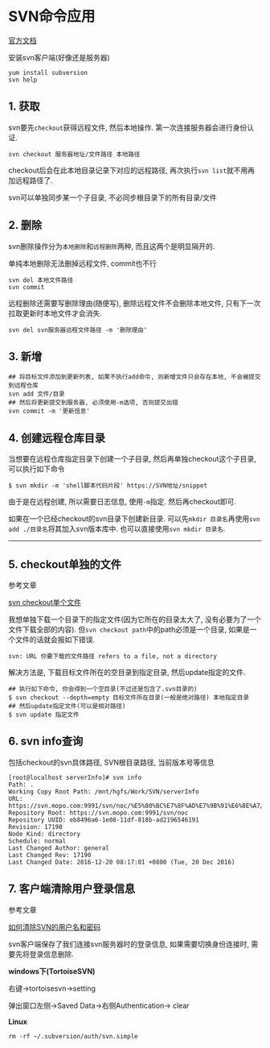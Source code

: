 # SVN命令应用

[官方文档](http://svnbook.red-bean.com/)

安装svn客户端(好像还是服务器)

```
yum install subversion
svn help
```

## 1. 获取

svn要先`checkout`获得远程文件, 然后本地操作. 第一次连接服务器会进行身份认证.

```
svn checkout 服务器地址/文件路径 本地路径
```

checkout后会在此本地目录记录下对应的远程路径, 再次执行`svn list`就不用再加远程路径了.

svn可以单独同步某一个子目录, 不必同步根目录下的所有目录/文件

## 2. 删除

svn删除操作分为`本地删除`和`远程删除`两种, 而且这两个是明显隔开的.

单纯本地删除无法删掉远程文件, commit也不行

```
svn del 本地文件路径
svn commit
```

远程删除还需要写删除理由(随便写), 删除远程文件不会删除本地文件, 只有下一次拉取更新时本地文件才会消失.

```
svn del svn服务器远程文件路径 -m '删除理由'
```

## 3. 新增

```
## 将目标文件添加到更新列表, 如果不执行add命令, 则新增文件只会存在本地, 不会被提交到远程仓库
svn add 文件/目录
## 然后将更新提交到服务器, 必须使用-m选项, 否则提交出错
svn commit -m '更新信息'
```

## 4. 创建远程仓库目录

当想要在远程仓库指定目录下创建一个子目录, 然后再单独checkout这个子目录, 可以执行如下命令

```
$ svn mkdir -m 'shell脚本代码片段' https://SVN地址/snippet
```

由于是在远程创建, 所以需要日志信息, 使用`-m`指定. 然后再checkout即可.

如果在一个已经checkout的svn目录下创建新目录. 可以先`mkdir 目录名`再使用`svn add ./目录名`将其加入svn版本库中. 也可以直接使用`svn mkdir 目录名`.

------

## 5. checkout单独的文件

参考文章

[svn checkout单个文件](http://www.cnblogs.com/leaven/p/4386915.html)

我想单独下载一个目录下的指定文件(因为它所在的目录太大了, 没有必要为了一个文件下载全部的内容). 但`svn checkout path`中的path必须是一个目录, 如果是一个文件的话就会报如下错误.

```
svn: URL 你要下载的文件路径 refers to a file, not a directory
```

解决方法是, 下载目标文件所在的空目录到指定目录, 然后update指定的文件.

```
## 执行如下命令, 你会得到一个空目录(不过还是包含了.svn目录的)
$ svn checkout --depth=empty 目标文件所在目录(一般是绝对路径) 本地指定目录
## 然后update指定文件(可以是相对路径)
$ svn update 指定文件
```

## 6. svn info查询

包括checkout的svn具体路径, SVN根目录路径, 当前版本号等信息

```
[root@localhost serverInfo]# svn info
Path: .
Working Copy Root Path: /mnt/hgfs/Work/SVN/serverInfo
URL: https://svn.mopo.com:9991/svn/noc/%E5%80%BC%E7%8F%AD%E7%9B%91%E6%8E%A7/%E9%80%9A%E7%94%A8/2016%E4%B8%9A%E5%8A%A1%E8%BF%90%E7%BB%B4%E8%B5%84%E6%BA%90%E5%90%8C%E6%AD%A5
Repository Root: https://svn.mopo.com:9991/svn/noc
Repository UUID: eb8496a6-1e08-11df-818b-ad2196546191
Revision: 17190
Node Kind: directory
Schedule: normal
Last Changed Author: general
Last Changed Rev: 17190
Last Changed Date: 2016-12-20 08:17:01 +0800 (Tue, 20 Dec 2016)
```

## 7. 客户端清除用户登录信息

参考文章

[如何清除SVN的用户名和密码](http://jingyan.baidu.com/article/d45ad148ed12c469552b801b.html)

svn客户端保存了我们连接svn服务器时的登录信息, 如果需要切换身份连接时, 需要先将登录信息删除.

**windows下(TortoiseSVN)**

右键->tortoisesvn->setting

弹出窗口左侧->Saved Data->右侧Authentication-> clear

**Linux**

`rm -rf ~/.subversion/auth/svn.simple`